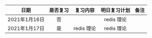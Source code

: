 |     日期      | 是否复习 |  复习内容  | 明日复习计划 | 备注 |
| :-----------: | :------: | :--------: | :----------: | :--: |
| 2021年1月16日 |    否    |            |  redis 理论  |      |
| 2021年1月17日 |    是    | redis 理论 |  redis 理论  |      |
